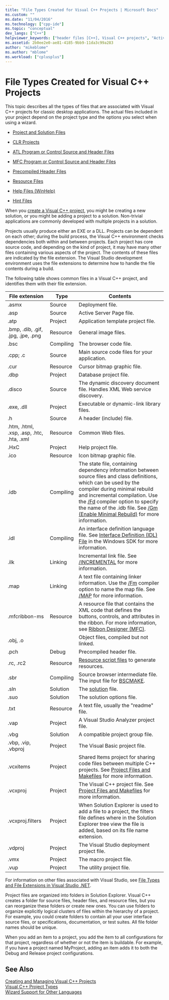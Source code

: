 ```yaml
---
title: "File Types Created for Visual C++ Projects | Microsoft Docs"
ms.custom: ""
ms.date: "11/04/2016"
ms.technology: ["cpp-ide"]
ms.topic: "conceptual"
dev_langs: ["C++"]
helpviewer_keywords: ["header files [C++], Visual C++ projects", "ActiveX controls [C++], Help files", "def files", "project items [C++], files", "Visual C++ projects, files and directories", "resource files, created by wizard", "files [C++], extensions", "Help files, for ActiveX controls", "Web projects [C++], adding items", ".def files", "licensing ActiveX controls"]
ms.assetid: 2b0ee2e0-ae81-4185-9bb9-11da3c99a283
author: "mikeblome"
ms.author: "mblome"
ms.workload: ["cplusplus"]
---
```

# File Types Created for Visual C++ Projects
This topic describes all the types of files that are associated with Visual C++ projects for classic desktop applications. The actual files included in your project depend on the project type and the options you select when using a wizard.  
  
-   [Project and Solution Files](../ide/project-and-solution-files.md)  
  
-   [CLR Projects](../ide/files-created-for-clr-projects.md)  
  
-   [ATL Program or Control Source and Header Files](../ide/atl-program-or-control-source-and-header-files.md)  
  
-   [MFC Program or Control Source and Header Files](../ide/mfc-program-or-control-source-and-header-files.md)  
  
-   [Precompiled Header Files](../ide/precompiled-header-files.md)  
  
-   [Resource Files](../ide/resource-files-cpp.md)  
  
-   [Help Files (WinHelp)](../ide/help-files-winhelp.md)  
  
-   [Hint Files](../ide/hint-files.md)  
  
 When you [create a Visual C++ project](../ide/creating-desktop-projects-by-using-application-wizards.md), you might be creating a new solution, or you might be adding a project to a solution. Non-trivial applications are commonly developed with multiple projects in a solution.  
  
 Projects usually produce either an EXE or a DLL. Projects can be dependent on each other; during the build process, the Visual C++ environment checks dependencies both within and between projects. Each project has core source code, and depending on the kind of project, it may have many other files containing various aspects of the project. The contents of these files are indicated by the file extension. The Visual Studio development environment uses the file extensions to determine how to handle the file contents during a build.  
  
 The following table shows common files in a Visual C++ project, and identifies them with their file extension.  
  
|File extension|Type|Contents|  
|--------------------|----------|--------------|  
|.asmx|Source|Deployment file.|  
|.asp|Source|Active Server Page file.|  
|.atp|Project|Application template project file.|  
|.bmp, .dib, .gif, .jpg, .jpe, .png|Resource|General image files.|  
|.bsc|Compiling|The browser code file.|  
|.cpp; .c|Source|Main source code files for your application.|  
|.cur|Resource|Cursor bitmap graphic file.|  
|.dbp|Project|Database project file.|  
|.disco|Source|The dynamic discovery document file. Handles XML Web service discovery.|  
|.exe, .dll|Project|Executable or dynamic-link library files.|  
|.h|Source|A header (include) file.|  
|.htm, .html, .xsp, .asp, .htc, .hta, .xml|Resource|Common Web files.|  
|.HxC|Project|Help project file.|  
|.ico|Resource|Icon bitmap graphic file.|  
|.idb|Compiling|The state file, containing dependency information between source files and class definitions, which can be used by the compiler during minimal rebuild and incremental compilation. Use the [/Fd](../build/reference/fd-program-database-file-name.md) compiler option to specify the name of the .idb file. See [/Gm (Enable Minimal Rebuild)](../build/reference/gm-enable-minimal-rebuild.md) for more information.|  
|.idl|Compiling|An interface definition language file. See [Interface Definition (IDL) File](https://msdn.microsoft.com/library/windows/desktop/aa378712) in the Windows SDK for more information.|  
|.ilk|Linking|Incremental link file. See [/INCREMENTAL](../build/reference/incremental-link-incrementally.md) for more information.|  
|.map|Linking|A text file containing linker information. Use the [/Fm](../build/reference/fm-name-mapfile.md) compiler option to name the map file. See [/MAP](../build/reference/map-generate-mapfile.md) for more information.|  
|.mfcribbon-ms|Resource|A resource file that contains the XML code that defines the buttons, controls, and attributes in the ribbon. For more information, see [Ribbon Designer (MFC)](../mfc/ribbon-designer-mfc.md).|  
|.obj, .o||Object files, compiled but not linked.|  
|.pch|Debug|Precompiled header file.|  
|.rc, .rc2|Resource|[Resource script files](../windows/working-with-resource-files.md) to generate resources.|  
|.sbr|Compiling|Source browser intermediate file. The input file for [BSCMAKE](../build/reference/bscmake-options.md).|  
|.sln|Solution|The [solution](/visualstudio/ide/solutions-and-projects-in-visual-studio) file.|  
|.suo|Solution|The solution options file.|  
|.txt|Resource|A text file, usually the "readme" file.|  
|.vap|Project|A Visual Studio Analyzer project file.|  
|.vbg|Solution|A compatible project group file.|  
|.vbp, .vip, .vbproj|Project|The Visual Basic project file.|  
|.vcxitems|Project|Shared Items project for sharing code files between multiple C++ projects. See [Project Files and Makefiles](../ide/project-and-solution-files.md) for more information.|
|.vcxproj|Project|The Visual C++ project file. See [Project Files and Makefiles](../ide/project-and-solution-files.md) for more information.|  
|.vcxproj.filters|Project|When Solution Explorer is used to add a file to a project, the filters file defines where in the Solution Explorer tree view the file is added, based on its file name extension.|  
|.vdproj|Project|The Visual Studio deployment project file.|  
|.vmx|Project|The macro project file.|  
|.vup|Project|The utility project file.|  
  
 For information on other files associated with Visual Studio, see [File Types and File Extensions in Visual Studio .NET](/visualstudio/ide/reference/project-and-solution-file-types).  
  
 Project files are organized into folders in Solution Explorer. Visual C++ creates a folder for source files, header files, and resource files, but you can reorganize these folders or create new ones. You can use folders to organize explicitly logical clusters of files within the hierarchy of a project. For example, you could create folders to contain all your user interface source files, or specifications, documentation, or test suites. All file folder names should be unique.  
  
 When you add an item to a project, you add the item to all configurations for that project, regardless of whether or not the item is buildable. For example, if you have a project named MyProject, adding an item adds it to both the Debug and Release project configurations.  
  
## See Also  
 [Creating and Managing Visual C++ Projects](../ide/creating-and-managing-visual-cpp-projects.md)   
 [Visual C++ Project Types](../ide/visual-cpp-project-types.md)   
 [Wizard Support for Other Languages](../ide/wizard-support-for-other-languages.md)